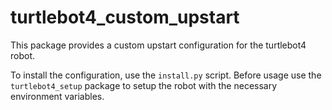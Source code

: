 # turtlebot4_custom_upstart
This package provides a custom upstart configuration for the turtlebot4 robot.

To install the configuration, use the `install.py` script. Before usage use the `turtlebot4_setup` package to setup the robot with the necessary environment variables.
